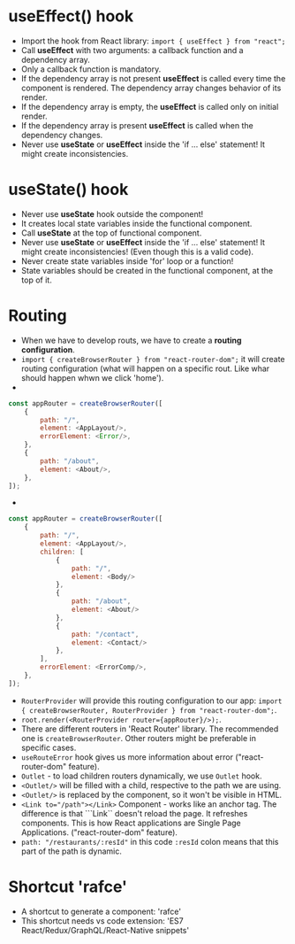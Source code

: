 # useEffect() hook

- Import the hook from React library: ```import { useEffect } from "react";```
- Call <b>useEffect</b> with two arguments: a callback function and a dependency array.
- Only a callback function is mandatory.
- If the dependency array is not present <b>useEffect</b> is called every time the component is rendered. The dependency array changes behavior of its render.
- If the dependency array is empty, the <b>useEffect</b> is called only on initial render.
- If the dependency array is present <b>useEffect</b> is called when the dependency changes.
- Never use <b>useState</b> or <b>useEffect</b> inside the 'if ... else' statement! It might create inconsistencies.




# useState() hook

- Never use <b>useState</b> hook outside the component!
- It creates local state variables inside the functional component.
- Call <b>useState</b> at the top of functional component.
- Never use <b>useState</b> or <b>useEffect</b> inside the 'if ... else' statement! It might create inconsistencies! (Even though this is a valid code).
- Never create state variables inside 'for' loop or a function!
- State variables should be created in the functional component, at the top of it.





# Routing

- When we have to develop routs, we have to create a <b>routing configuration</b>.
- ```import { createBrowserRouter } from "react-router-dom";``` it will create routing configuration (what will happen on a specific rout. Like whar should happen whwn we click 'home').
- 
```js
const appRouter = createBrowserRouter([
    {
        path: "/",
        element: <AppLayout/>,
        errorElement: <Error/>,
    },
    {
        path: "/about",
        element: <About/>,
    },
]);
```
- 
```js
const appRouter = createBrowserRouter([
    {
        path: "/",
        element: <AppLayout/>,
        children: [
            {
                path: "/",
                element: <Body/>
            },
            {
                path: "/about",
                element: <About/>
            },
            {
                path: "/contact",
                element: <Contact/>
            },
        ],
        errorElement: <ErrorComp/>,
    },
]);
```

- ```RouterProvider``` will provide this routing configuration to our app: ```import { createBrowserRouter, RouterProvider } from "react-router-dom";```.
- ```root.render(<RouterProvider router={appRouter}/>);```.
- There are different routers in 'React Router' library. The recommended one is ```createBrowserRouter```. Other routers might be preferable in specific cases.
- ```useRouteError``` hook gives us more information about error ("react-router-dom" feature).
- ```Outlet``` - to load children routers dynamically, we use ```Outlet``` hook.
- ```<Outlet/>``` will be filled with a child, respective to the path we are using.
- ```<Outlet/>``` is replaced by the component, so it won't be visible in HTML.
- ```<Link to="/path"></Link>``` Component - works like an anchor tag. The difference is that ```Link`` doesn't reload the page. It refreshes components. This is how React applications are Single Page Applications. ("react-router-dom" feature).
- ```path: "/restaurants/:resId"``` in this code ```:resId``` colon means that this part of the path is dynamic.







# Shortcut 'rafce'

- A shortcut to generate a component: 'rafce'
- This shortcut needs vs code extension: 'ES7 React/Redux/GraphQL/React-Native snippets'